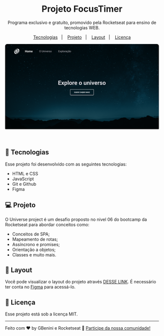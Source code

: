 <h1 align="center"> Projeto FocusTimer </h1>

<p align="center">
Programa exclusivo e gratuito, promovido pela Rocketseat para ensino de tecnologias WEB.
</p>

<p align="center">
  <a href="#-tecnologias">Tecnologias</a>&nbsp;&nbsp;&nbsp;|&nbsp;&nbsp;&nbsp;
  <a href="#-projeto">Projeto</a>&nbsp;&nbsp;&nbsp;|&nbsp;&nbsp;&nbsp;
  <a href="#-layout">Layout</a>&nbsp;&nbsp;&nbsp;|&nbsp;&nbsp;&nbsp;
  <a href="#memo-licença">Licença</a>
</p>

<p align="center">
  <img alt="projeto FocusTimer" src="img/image.png">
</p>



<br>



## 🚀 Tecnologias

Esse projeto foi desenvolvido com as seguintes tecnologias:

- HTML e CSS
- JavaScript
- Git e Github
- Figma

## 💻 Projeto

O Universe project é um desafio proposto no nivel 06 do bootcamp da Rocketseat para abordar conceitos como:
<br>
- Conceitos de SPA;<br>
- Mapeamento de rotas;<br>
- Assíncrono e promises;<br>
- Orientação a objetos;<br>
- Classes e muito mais.

## 🔖 Layout

Você pode visualizar o layout do projeto através [DESSE LINK](https://www.figma.com/file/g1jWHgQY7X8eialnk4mt2T/%5BDesafios-Explorer%5D-SPA-Universe-(Copy)?type=design&node-id=104-614&mode=design&t=O3EsnTf3n0nOJUYA-0). É necessário ter conta no [Figma](https://figma.com) para acessá-lo.

## :memo: Licença

Esse projeto está sob a licença MIT.

---

Feito com ♥ by GBenini e Rocketseat :wave: [Participe da nossa comunidade!](https://discord.gg/rocketseat)